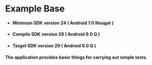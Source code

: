 
# Example Base

- #### Minimum SDK version 24 ( Android 7.0 Nougat )
- #### Compile SDK version 29 ( Android 9.0 Q )
- #### Target SDK version 29 ( Android 9.0 Q )

#### The application provides basic things for carrying out simple tests.